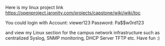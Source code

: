 Here is my linux project link
https://openproject.jaronity.com/projects/capstone/wiki/wiki/toc

You could login with 
Account: viewer123
Password: Pa$$w0rd123

and view my Linux section for the campus network infrastructure such as centralized Syslog, SNMP monitoring, DHCP Server TFTP etc.
Have fun :)
